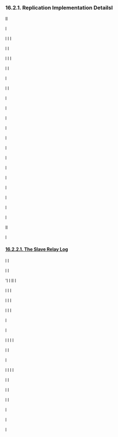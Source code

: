 ### 16.2.1. Replication Implementation Detailsl
ll

l

l
l
l

l
l

l
l
l

l
l

l

l
l

l

l

l

l

l

l

l

l

l

l

l

l

l

ll

l


#### [16.2.2.1. The Slave Relay Log](#16.2.2.1)
l
l


l
l


'l
l
ll
l


l
l
l


l
l
l


l
l
l


l

l

l
l
l
l

l
l

l

l
l
l
l

l
l

l
l


l
l

l

l

l
